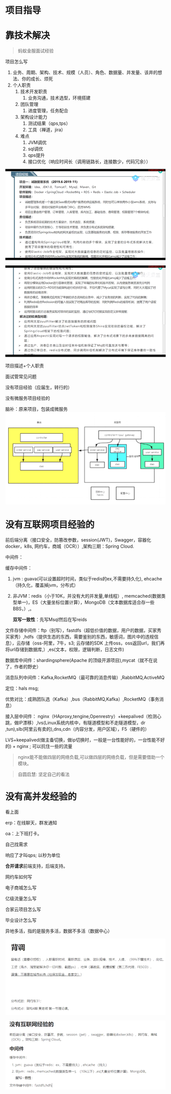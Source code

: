 # 项目指导

# 靠技术解决



> 蚂蚁金服面试经验

项目怎么写

1. 业务、周期、架构、技术、规模（人员）、角色、数据量、并发量、该井的想法、你的成长、烦死
2. 个人职责
   1. 技术开发职责
      1. 业务沟通，技术选型，环境搭建
   2. 团队管理
      1. 进度管理，任务配合
   3. 架构设计能力
      1. 测试结果（qps,tps）
      2. 工具（禅道，jira）
   4. 难点
      1. JVM调优
      2. sql调优
      3. qps提升
      4. 接口优化（响应时间长（调用链路长，连接数少，代码冗余））

![image-20210324160846910](03_MT_项目指导.assets/image-20210324160846910.png)

![image-20210324161007917](03_MT_项目指导.assets/image-20210324161007917.png)













项目描述+个人职责

面试管常见问题

没有项目经验（应届生，转行的）

没有微服务项目经验的

脑补：原来项目，包装成微服务![image-20210324170133025](03_MT_项目指导.assets/image-20210324170133025.png)







# 没有互联网项目经验的

前后端分离（接口安全，防篡改参数，session(JWT)，Swagger，容器化docker，k8s, 网约车，商城（OCR））,架构三期：Spring Cloud.

中间件：

缓存中间件： 

1. jvm :  guava(可以设置超时时间，类似于redis的ex,不需要持久化), ehcache（持久化，覆盖掉jvm，分布式）

2. 非JVM：redis（小于10K，并没有大的并发量,单线程）, memcached(数据类型单一)，ES（大量坐标位置计算），MongoDB（文本数据库适合存一些BBS，）,。 

   **双写一致性**：先写Msql然后在写reids

文件存储中间件：ftp（别写），fastdfs（超低价值的数据，用户的数据，买家秀买家秀）,hdfs（提供生态的东西，需要鉴别的东西，敏感词，图片中的违规信息），云存储（oss-阿里，7牛，s3;  云存储的SDK 上传oss，oss返回url，我们再将url存储到数据库,）,es(文本，权限，逻辑判断，日志文件)

数据库中间件：shardingsphere(Apache 的顶级开源项目),mycat（就不在说了，作者的野史）

消息队列中间件：Kafka,RocketMQ（最可靠的消息传输）,RabbitMQ,ActiveMQ

定位：hals msg;

优势对比：成熟团队选（Kafka）,bus（RabbitMQ,Kafka）,RocketMQ（事务消息）

接入层中间件： nginx（HAproxy,tengine,Openrestry）+keepalived（检测心跳，做IP漂移）,lvs(Linux系统内核中，有隧道模型和不走隧道模型，dr ,tun),slb(阿里云有卖的),dns,cdn（内容分发，用户区域），F5（硬件的）

LVS+keepalived(做主备切换，做ip切换时，一般是一台性能好的，一台性能不好的) + nginx ;   可以抗住一些的流量

>  nginx能不能做四层的网络负载,可以做四层的网络负载，但是需要借助一个模块。

> 自圆启慧:   坚定自己的看法

# 没有高并发经验的

看上面

erp：在线聊天，群发通知

oa：上下班打卡。

自己找需求

响应了才叫qps; 以秒为单位

**合并请求**前端支持，后端支持。



网约车如何写

电子商城怎么写

亿级流量怎么写

合家云项目怎么写

毕业设计怎么写



异地多活，指的是服务多活，数据不多活（数据中心）

![image-20210324195610271](03_MT_项目指导.assets/image-20210324195610271.png)



![image-20210323225023861](03_MT_项目指导.assets/image-20210323225023861.png)



